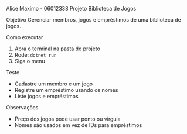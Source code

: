 Alice Maximo - 06012338
Projeto Biblioteca de Jogos

Objetivo
Gerenciar membros, jogos e empréstimos de uma biblioteca de jogos.

Como executar
1. Abra o terminal na pasta do projeto
2. Rode: `dotnet run`
3. Siga o menu

Teste
- Cadastre um membro e um jogo
- Registre um empréstimo usando os nomes
- Liste jogos e empréstimos

 Observações
- Preço dos jogos pode usar ponto ou vírgula
- Nomes são usados em vez de IDs para empréstimos
